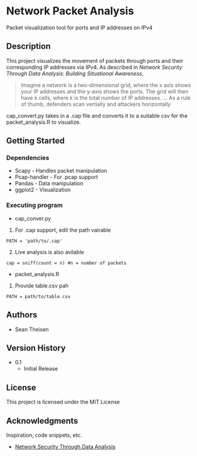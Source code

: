 # Network Packet Analysis

Packet visualization tool for ports and IP addresses on IPv4

## Description

This project visualizes the movement of packets through ports and their corresponding IP addresses via IPv4. As described in *Network Security Through Data Analysis: Building Situational Awareness*, 
> Imagine a network is a two-dimensional grid, where the x axis shows your IP addresses and the y-axis shows the ports. The grid will then have k cells, where k is the total number of IP addresses. ... As a rule of thumb, defenders scan vertially and attackers horizontally

cap_convert.py takes in a .cap file and converts it to a suitable csv for the packet_analysis.R to visualize. 

## Getting Started

### Dependencies

* Scapy - Handles packet manipulation
* Pcap-handler - For .pcap support
* Pandas - Data manipulation
* ggplot2 - Visualization
### Executing program

* cap_conver.py
1. For .cap support, edit the path vairable
```
PATH = 'path/to/.cap'
```
2. Live analysis is also avilable
```
cap = sniff(count = n) #n = number of packets
```

* packet_analysis.R
1. Provide table.csv pah
```
PATH = path/to/table.csv
```

## Authors

* Sean Theisen

## Version History

* 0.1
    * Initial Release

## License

This project is licensed under the MIT License

## Acknowledgments

Inspiration, code snippets, etc.
* [Network Security Through Data Analysis](https://www.oreilly.com/library/view/network-security-through/9781449357894/index.html)
